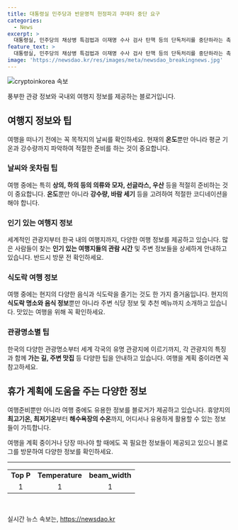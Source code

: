 ```yaml
---
title: 대통령실 민주당과 반문명적 헌정파괴 쿠데타 중단 요구
categories:
  - News
excerpt: >
  대통령실, 민주당의 채상병 특검법과 이재명 수사 검사 탄핵 등의 단독처리를 중단하라는 촉구에 대해 대통령실 고위관계자가 반문명적 헌정파괴 시도와 입법 폭력 쿠데타를 중단해야 한다고 밝혔다. 이에 민주당은 채상병 특검법 상정을 예고하고 있는 상황에서 정진석 대통령 비서실장이 특검은 대통령이 거부권을 행사해야 한다는 입장을 밝혔다. 국민의힘 원내대표는 민주당은 오로지 이재명 대표를 구하기 위해 국회를 횡행하고 있다고 비판했다.
feature_text: >
  대통령실, 민주당의 채상병 특검법과 이재명 수사 검사 탄핵 등의 단독처리를 중단하라는 촉구에 대해 대통령실 고위관계자가 반문명적 헌정파괴 시도와 입법 폭력 쿠데타를 중단해야 한다고 밝혔다. 이에 민주당은 채상병 특검법 상정을 예고하고 있는 상황에서 정진석 대통령 비서실장이 특검은 대통령이 거부권을 행사해야 한다는 입장을 밝혔다. 국민의힘 원내대표는 민주당은 오로지 이재명 대표를 구하기 위해 국회를 횡행하고 있다고 비판했다.
image: 'https://newsdao.kr/res/images/meta/newsdao_breakingnews.jpg'
---
```


<p><img src="https://newsdao.kr/res/images/meta/newsdao_breakingnews.jpg" alt="cryptoinkorea 속보" /></p>

<p>풍부한 관광 정보와 국내외 여행지 정보를 제공하는 블로거입니다.</p>

<h2 data-ke-size="size26">여행지 정보와 팁</h2>

<p data-ke-size="size16">여행을 떠나기 전에는 꼭 목적지의 날씨를 확인하세요. 현재의 <b>온도</b>뿐만 아니라 평균 기온과 강수량까지 파악하여 적절한 준비를 하는 것이 중요합니다.</p>

<h3>날씨와 옷차림 팁</h3>

<p data-ke-size="size16">여행 중에는 특히 <b>상의, 하의 등의 의류와 모자, 선글라스, 우산</b> 등을 적절히 준비하는 것이 중요합니다. <b>온도</b>뿐만 아니라 <b>강수량, 바람 세기</b> 등을 고려하여 적절한 코디네이션을 해야 합니다.</p>

<h3>인기 있는 여행지 정보</h3>

<p data-ke-size="size16">세계적인 관광지부터 한국 내의 여행지까지, 다양한 여행 정보를 제공하고 있습니다. 많은 사람들이 찾는 <b>인기 있는 여행지들의 관람 시간</b> 및 주변 정보들을 상세하게 안내하고 있습니다. 반드시 방문 전 확인하세요.</p>

<h3>식도락 여행 정보</h3>

<p data-ke-size="size16">여행 중에는 현지의 다양한 음식과 식도락을 즐기는 것도 한 가지 즐거움입니다. 현지의 <b>식도락 명소와 음식 정보</b>뿐만 아니라 주변 식당 정보 및 추천 메뉴까지 소개하고 있습니다. 맛있는 여행을 위해 꼭 확인하세요.</p>

<h3>관광명소별 팁</h3>

<p data-ke-size="size16">한국의 다양한 관광명소부터 세계 각국의 유명 관광지에 이르기까지, 각 관광지의 특징과 함께 <b>가는 길, 주변 맛집</b> 등 다양한 팁을 안내하고 있습니다. 여행을 계획 중이라면 꼭 참고하세요.</p>

<h2 data-ke-size="size26">휴가 계획에 도움을 주는 다양한 정보</h2>

<p data-ke-size="size16">여행준비뿐만 아니라 여행 중에도 유용한 정보를 블로거가 제공하고 있습니다. 휴양지의 <b>최고기온, 최저기온</b>부터 <b>해수욕장의 수온</b>까지, 어디서나 유용하게 활용할 수 있는 정보들이 가득합니다.</p>

<p data-ke-size="size16">여행을 계획 중이거나 당장 떠나야 할 때에도 꼭 필요한 정보들이 제공되고 있으니 블로그를 방문하여 다양한 정보를 확인하세요.</p>

<hr>

<table>
    <tbody>
        <tr>
            <td style="text-align: center; height: 17px;"><b>Top P</b></td>
            <td style="text-align: center; height: 17px;"><b>Temperature</b></td>
            <td style="text-align: center; height: 17px;"><b>beam_width</b></td>
        </tr>
        <tr>
            <td style="text-align: center; height: 17px;">1</td>
            <td style="text-align: center; height: 17px;">1</td>
            <td style="text-align: center; height: 17px;">1</td>
        </tr>
    </tbody>
</table>

<p data-ke-size="size16">&nbsp;</p>
실시간 뉴스 속보는, <a href="https://newsdao.kr" rel="dofollow">https://newsdao.kr</a>


